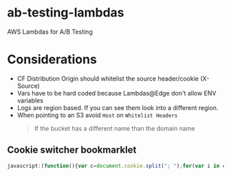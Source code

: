 # ab-testing-lambdas
AWS Lambdas for A/B Testing 

# Considerations

- CF Distribution Origin should whitelist the source header/cookie (X-Source)
- Vars have to be hard coded because Lambdas@Edge don't allow ENV variables
- Logs are region based. If you can see them look into a different region.
- When pointing to an S3 avoid `Host` on `Whitelist Headers`
    > If the bucket has a different name than the domain name

## Cookie switcher bookmarklet

```js
javascript:(function(){var c=document.cookie.split("; ");for(var i in c){if(c[i].indexOf("X-Source")>=0){document.cookie="X-Source="+(c[i].indexOf("yd-v1")>=0?"yd-v2":"yd-v1")+";path=/";break}location.reload()}})()
```
